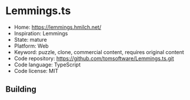 # Lemmings.ts

- Home: https://lemmings.hmilch.net/
- Inspiration: Lemmings
- State: mature
- Platform: Web
- Keyword: puzzle, clone, commercial content, requires original content
- Code repository: https://github.com/tomsoftware/Lemmings.ts.git
- Code language: TypeScript
- Code license: MIT

## Building
